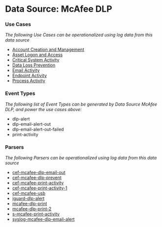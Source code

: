 Data Source: McAfee DLP
=======================

### Use Cases

_The following Use Cases can be operationalized using log data from this data source_

* [Account Creation and Management](usecase_account_creation_and_management.md)
* [Asset Logon and Access](usecase_asset_logon_and_access.md)
* [Critical System Activity](usecase_critical_system_activity.md)
* [Data Loss Prevention](usecase_data_loss_prevention.md)
* [Email Activity](usecase_email_activity.md)
* [Endpoint Activity](usecase_endpoint_activity.md)
* [Process Activity](usecase_process_activity.md)


### Event Types

_The following list of Event Types can be generated by Data Source McAfee DLP, and power the use cases above:_

- dlp-alert
- dlp-email-alert-out
- dlp-email-alert-out-failed
- print-activity


### Parsers

_The following Parsers can be operationalized using log data from this data source_

* [cef-mcafee-dlp-email-out](parserContent_cef-mcafee-dlp-email-out.md)
* [cef-mcafee-dlp-prevent](parserContent_cef-mcafee-dlp-prevent.md)
* [cef-mcafee-print-activity](parserContent_cef-mcafee-print-activity.md)
* [cef-mcafee-print-activity-1](parserContent_cef-mcafee-print-activity-1.md)
* [cef-mcafee-usb](parserContent_cef-mcafee-usb.md)
* [iguard-dlp-alert](parserContent_iguard-dlp-alert.md)
* [mcafee-dlp-print](parserContent_mcafee-dlp-print.md)
* [mcafee-dlp-print-2](parserContent_mcafee-dlp-print-2.md)
* [s-mcafee-print-activity](parserContent_s-mcafee-print-activity.md)
* [syslog-mcafee-dlp-email-alert](parserContent_syslog-mcafee-dlp-email-alert.md)
